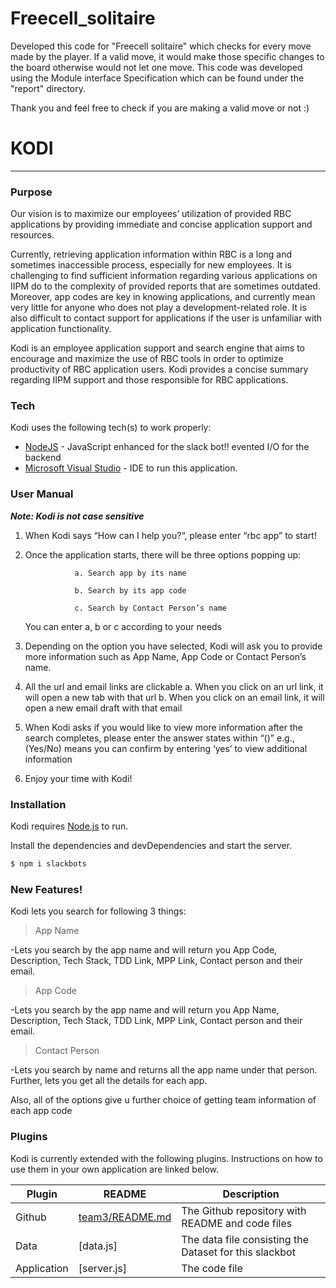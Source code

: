 # Freecell_solitaire

Developed this code for "Freecell solitaire" which checks for every move made by the player. If a valid move, it would make those specific changes to the board otherwise would not let one move. This code was developed using the Module interface Specification which can be found under the "report" directory.

Thank you and feel free to check if you are making a valid move or not :)

# KODI
---
### Purpose

Our vision is to maximize our employees’ utilization of provided RBC applications by providing immediate and concise application support and resources.

Currently, retrieving application information within RBC is a long and sometimes inaccessible process, especially for new employees. It is challenging to find sufficient information regarding various applications on IIPM do to the complexity of provided reports that are sometimes outdated. Moreover, app codes are key in knowing applications, and currently mean very little for anyone who does not play a development-related role. It is also difficult to contact support for applications if the user is unfamiliar with application functionality.

Kodi is an employee application support and search engine that aims to encourage and maximize the use of RBC tools in order to optimize productivity of RBC application users. Kodi provides a concise summary regarding IIPM support and those responsible for RBC applications.

### Tech

Kodi uses the following tech(s) to work properly:
* [NodeJS](https://nodejs.org/) - JavaScript enhanced for the slack bot!! evented I/O for the backend
* [Microsoft Visual Studio](https://visualstudio.microsoft.com/) - IDE to run this application.

### User Manual

***Note: Kodi is not case sensitive***

1. When Kodi says “How can I help you?“, please enter “rbc app” to start!

2. Once the application starts, there will be three options popping up:

                  a. Search app by its name
                  
                  b. Search by its app code
                  
                  c. Search by Contact Person’s name
                  
     You can enter a, b or c according to your needs
          
3. Depending on the option you have selected, Kodi will ask you to provide more information such as App Name, App Code or Contact Person’s name.
          
4. All the url and email links are clickable
                  a. When you click on an url link, it will open a new tab with that url
                  b. When you click on an email link, it will open a new email draft with that email

5. When Kodi asks if you would like to view more information after the search completes, please enter the answer states within “()”
                  e.g., (Yes/No) means you can confirm by entering ‘yes’ to view additional information

6. Enjoy your time with Kodi!
          
### Installation

Kodi requires [Node.js](https://nodejs.org/)  to run.

Install the dependencies and devDependencies and start the server.

```sh
$ npm i slackbots
```

### New Features!

Kodi lets you search for following 3 things:

> App Name

-Lets you search by the app name and will return you App Code, Description, Tech Stack, TDD Link, MPP Link, Contact person and their email.

> App Code

-Lets you search by the app name and will return you App Name, Description, Tech Stack, TDD Link, MPP Link, Contact person and their email.

>Contact Person

-Lets you search by name and returns all the app name under that person. Further, lets you get all the details for each app.

Also, all of the options give u further choice of getting team information of each app code

### Plugins

Kodi is currently extended with the following plugins. Instructions on how to use them in your own application are linked below.

| Plugin | README | Description |
| ------ | ------ | ----------- |
| Github | [team3/README.md](https://github.com/) | The Github repository with README and code files|
| Data   | [data.js] | The data file consisting the Dataset for this slackbot |
| Application | [server.js] | The code file |

